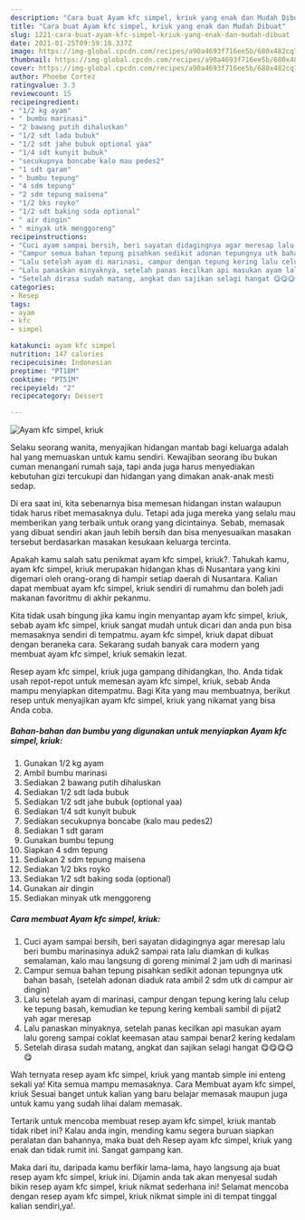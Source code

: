 ```yaml
---
description: "Cara buat Ayam kfc simpel, kriuk yang enak dan Mudah Dibuat"
title: "Cara buat Ayam kfc simpel, kriuk yang enak dan Mudah Dibuat"
slug: 1221-cara-buat-ayam-kfc-simpel-kriuk-yang-enak-dan-mudah-dibuat
date: 2021-01-25T09:59:18.337Z
image: https://img-global.cpcdn.com/recipes/a90a4693f716ee5b/680x482cq70/ayam-kfc-simpel-kriuk-foto-resep-utama.jpg
thumbnail: https://img-global.cpcdn.com/recipes/a90a4693f716ee5b/680x482cq70/ayam-kfc-simpel-kriuk-foto-resep-utama.jpg
cover: https://img-global.cpcdn.com/recipes/a90a4693f716ee5b/680x482cq70/ayam-kfc-simpel-kriuk-foto-resep-utama.jpg
author: Phoebe Cortez
ratingvalue: 3.3
reviewcount: 15
recipeingredient:
- "1/2 kg ayam"
- " bumbu marinasi"
- "2 bawang putih dihaluskan"
- "1/2 sdt lada bubuk"
- "1/2 sdt jahe bubuk optional yaa"
- "1/4 sdt kunyit bubuk"
- "secukupnya boncabe kalo mau pedes2"
- "1 sdt garam"
- " bumbu tepung"
- "4 sdm tepung"
- "2 sdm tepung maisena"
- "1/2 bks royko"
- "1/2 sdt baking soda optional"
- " air dingin"
- " minyak utk menggoreng"
recipeinstructions:
- "Cuci ayam sampai bersih, beri sayatan didagingnya agar meresap lalu beri bumbu marinasinya aduk2 sampai rata lalu diamkan di kulkas semalaman, kalo mau langsung di goreng minimal 2 jam udh di marinasi"
- "Campur semua bahan tepung pisahkan sedikit adonan tepungnya utk bahan basah, (setelah adonan diaduk rata ambil 2 sdm utk di campur air dingin)"
- "Lalu setelah ayam di marinasi, campur dengan tepung kering lalu celup ke tepung basah, kemudian ke tepung kering kembali sambil di pijat2 yah agar meresap"
- "Lalu panaskan minyaknya, setelah panas kecilkan api masukan ayam lalu goreng sampai coklat keemasan atau sampai benar2 kering kedalam"
- "Setelah dirasa sudah matang, angkat dan sajikan selagi hangat 😋😋😋😋😋"
categories:
- Resep
tags:
- ayam
- kfc
- simpel

katakunci: ayam kfc simpel 
nutrition: 147 calories
recipecuisine: Indonesian
preptime: "PT18M"
cooktime: "PT51M"
recipeyield: "2"
recipecategory: Dessert

---
```



![Ayam kfc simpel, kriuk](https://img-global.cpcdn.com/recipes/a90a4693f716ee5b/680x482cq70/ayam-kfc-simpel-kriuk-foto-resep-utama.jpg)

Selaku seorang wanita, menyajikan hidangan mantab bagi keluarga adalah hal yang memuaskan untuk kamu sendiri. Kewajiban seorang ibu bukan cuman menangani rumah saja, tapi anda juga harus menyediakan kebutuhan gizi tercukupi dan hidangan yang dimakan anak-anak mesti sedap.

Di era  saat ini, kita sebenarnya bisa memesan hidangan instan walaupun tidak harus ribet memasaknya dulu. Tetapi ada juga mereka yang selalu mau memberikan yang terbaik untuk orang yang dicintainya. Sebab, memasak yang dibuat sendiri akan jauh lebih bersih dan bisa menyesuaikan masakan tersebut berdasarkan masakan kesukaan keluarga tercinta. 



Apakah kamu salah satu penikmat ayam kfc simpel, kriuk?. Tahukah kamu, ayam kfc simpel, kriuk merupakan hidangan khas di Nusantara yang kini digemari oleh orang-orang di hampir setiap daerah di Nusantara. Kalian dapat membuat ayam kfc simpel, kriuk sendiri di rumahmu dan boleh jadi makanan favoritmu di akhir pekanmu.

Kita tidak usah bingung jika kamu ingin menyantap ayam kfc simpel, kriuk, sebab ayam kfc simpel, kriuk sangat mudah untuk dicari dan anda pun bisa memasaknya sendiri di tempatmu. ayam kfc simpel, kriuk dapat dibuat dengan beraneka cara. Sekarang sudah banyak cara modern yang membuat ayam kfc simpel, kriuk semakin lezat.

Resep ayam kfc simpel, kriuk juga gampang dihidangkan, lho. Anda tidak usah repot-repot untuk memesan ayam kfc simpel, kriuk, sebab Anda mampu menyiapkan ditempatmu. Bagi Kita yang mau membuatnya, berikut resep untuk menyajikan ayam kfc simpel, kriuk yang nikamat yang bisa Anda coba.

<!--inarticleads1-->

##### Bahan-bahan dan bumbu yang digunakan untuk menyiapkan Ayam kfc simpel, kriuk:

1. Gunakan 1/2 kg ayam
1. Ambil  bumbu marinasi
1. Sediakan 2 bawang putih dihaluskan
1. Sediakan 1/2 sdt lada bubuk
1. Sediakan 1/2 sdt jahe bubuk (optional yaa)
1. Sediakan 1/4 sdt kunyit bubuk
1. Sediakan secukupnya boncabe (kalo mau pedes2)
1. Sediakan 1 sdt garam
1. Gunakan  bumbu tepung
1. Siapkan 4 sdm tepung
1. Sediakan 2 sdm tepung maisena
1. Sediakan 1/2 bks royko
1. Sediakan 1/2 sdt baking soda (optional)
1. Gunakan  air dingin
1. Sediakan  minyak utk menggoreng




<!--inarticleads2-->

##### Cara membuat Ayam kfc simpel, kriuk:

1. Cuci ayam sampai bersih, beri sayatan didagingnya agar meresap lalu beri bumbu marinasinya aduk2 sampai rata lalu diamkan di kulkas semalaman, kalo mau langsung di goreng minimal 2 jam udh di marinasi
1. Campur semua bahan tepung pisahkan sedikit adonan tepungnya utk bahan basah, (setelah adonan diaduk rata ambil 2 sdm utk di campur air dingin)
1. Lalu setelah ayam di marinasi, campur dengan tepung kering lalu celup ke tepung basah, kemudian ke tepung kering kembali sambil di pijat2 yah agar meresap
1. Lalu panaskan minyaknya, setelah panas kecilkan api masukan ayam lalu goreng sampai coklat keemasan atau sampai benar2 kering kedalam
1. Setelah dirasa sudah matang, angkat dan sajikan selagi hangat 😋😋😋😋😋




Wah ternyata resep ayam kfc simpel, kriuk yang mantab simple ini enteng sekali ya! Kita semua mampu memasaknya. Cara Membuat ayam kfc simpel, kriuk Sesuai banget untuk kalian yang baru belajar memasak maupun juga untuk kamu yang sudah lihai dalam memasak.

Tertarik untuk mencoba membuat resep ayam kfc simpel, kriuk mantab tidak ribet ini? Kalau anda ingin, mending kamu segera buruan siapkan peralatan dan bahannya, maka buat deh Resep ayam kfc simpel, kriuk yang enak dan tidak rumit ini. Sangat gampang kan. 

Maka dari itu, daripada kamu berfikir lama-lama, hayo langsung aja buat resep ayam kfc simpel, kriuk ini. Dijamin anda tak akan menyesal sudah bikin resep ayam kfc simpel, kriuk nikmat sederhana ini! Selamat mencoba dengan resep ayam kfc simpel, kriuk nikmat simple ini di tempat tinggal kalian sendiri,ya!.

